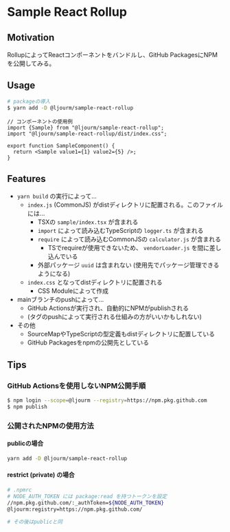 # Sample React Rollup

## Motivation

RollupによってReactコンポーネントをバンドルし、GitHub PackagesにNPMを公開してみる。

## Usage

```sh
# packageの導入
$ yarn add -D @ljourm/sample-react-rollup
```

```tsx
// コンポーネントの使用例
import {Sample} from "@ljourm/sample-react-rollup";
import "@ljourm/sample-react-rollup/dist/index.css";

export function SampleComponent() {
  return <Sample value1={1} value2={5} />;
}
```

## Features

- `yarn build` の実行によって...
  - `index.js` (CommonJS) がdistディレクトリに配置される。このファイルには...
    - TSXの `sample/index.tsx` が含まれる
    - `import` によって読み込むTypeScriptの `logger.ts` が含まれる
    - `require` によって読み込むCommonJSの `calculator.js` が含まれる
      - TSでrequireが使用できないため、 `vendorLoader.js` を間に差し込んでいる
    - 外部パッケージ `uuid` は含まれない (使用先でパッケージ管理できるようになる)
  - `index.css` となってdistディレクトリに配置される
    - CSS Moduleによって作成
- mainブランチのpushによって...
  - GitHub Actionsが実行され、自動的にNPMがpublishされる
  - (タグのpushによって実行される仕組みの方がいいかもしれない)
- その他
  - SourceMapやTypeScriptの型定義もdistディレクトリに配置している
  - GitHub Packagesをnpmの公開先としている

## Tips

### GitHub Actionsを使用しないNPM公開手順

```sh
$ npm login --scope=@ljourm --registry=https://npm.pkg.github.com
$ npm publish
```

### 公開されたNPMの使用方法

#### publicの場合

```sh
yarn add -D @ljourm/sample-react-rollup
```

#### restrict (private) の場合

```sh
# .npmrc
# NODE_AUTH_TOKEN には package:read を持つトークンを設定
//npm.pkg.github.com/:_authToken=${NODE_AUTH_TOKEN}
@ljourm:registry=https://npm.pkg.github.com/

# その後はpublicと同
```
